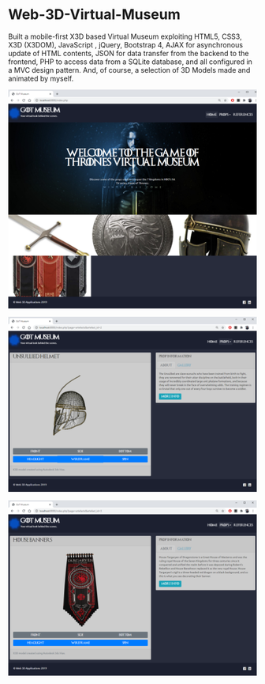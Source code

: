 # Web-3D-Virtual-Museum
Built a mobile-first X3D based Virtual Museum exploiting HTML5, CSS3, X3D (X3DOM), JavaScript , jQuery, Bootstrap 4, AJAX for asynchronous update of HTML contents, JSON for data transfer from the backend to the frontend, PHP to access data from a SQLite database, and all configured in a MVC design pattern. And, of course, a selection of 3D Models made and animated by myself.

<p align="center">
  <img src="https://github.com/dr271/Web-3D-Virtual-Museum/blob/main/ReadmeImages-Web3D/HomeScreen.png">
</p>

<p align="center">
  <img src="https://github.com/dr271/Web-3D-Virtual-Museum/blob/main/ReadmeImages-Web3D/UnsulliedWirefram.png">
</p>

<p align="center">
  <img src="https://github.com/dr271/Web-3D-Virtual-Museum/blob/main/ReadmeImages-Web3D/Banner.png">
</p>

